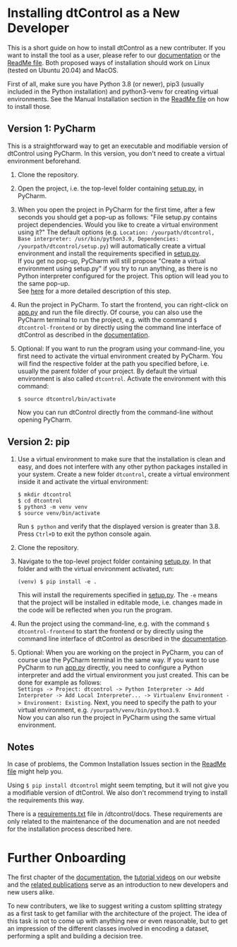 # Installing dtControl as a New Developer

This is a short guide on how to install dtControl as a new contributer. If you want to install the tool as a user, please refer to our [documentation](https://dtcontrol.readthedocs.io/en/latest/userman.html#installation) or the [ReadMe file](https://gitlab.lrz.de/i7/dtcontrol/-/blob/master/README.rst).
Both proposed ways of installation should work on Linux (tested on Ubuntu 20.04) and MacOS.

First of all, make sure you have Python 3.8 (or newer), pip3 (usually included in the Python installation) and python3-venv for creating virtual environments. See the Manual Installation section in the [ReadMe file](https://gitlab.lrz.de/i7/dtcontrol/-/blob/master/README.rst) on how to install those.

## Version 1: PyCharm

This is a straightforward way to get an executable and modifiable version of dtControl using PyCharm. In this version, you don't need to create a virtual environment beforehand.
 
1. Clone the repository.
2. Open the project, i.e. the top-level folder containing [setup.py](https://gitlab.lrz.de/i7/dtcontrol/-/blob/master/setup.py), in PyCharm.
3. When you open the project in PyCharm for the first time, after a few seconds you should get a pop-up as follows: "File setup.py contains project dependencies. Would you like to create a virtual environment using it?" The default options (e.g. `Location: /yourpath/dtcontrol, Base interpreter: /usr/bin/python3.9, Dependencies: /yourpath/dtcontrol/setup.py`) will automatically create a virtual environment and install the requirements specified in [setup.py](https://gitlab.lrz.de/i7/dtcontrol/-/blob/master/setup.py). \
If you get no pop-up, PyCharm will still propose "Create a virtual environment using setup.py" if you try to run anything, as there is no Python interpreter configured for the project. This option will lead you to the same pop-up. \
   See [here](https://www.jetbrains.com/help/pycharm/creating-virtual-environment.html#env-requirements) for a more detailed description of this step.
4. Run the project in PyCharm. To start the frontend, you can right-click on [app.py](https://gitlab.com/live-lab/software/dtcontrol/-/blob/master/dtcontrol/frontend/app.py) and run the file directly. Of course, you can also use the PyCharm terminal to run the project, e.g. with the command `$ dtcontrol-frontend` or by directly using the command line interface of dtControl as described in the [documentation](https://dtcontrol.readthedocs.io/en/latest/index.html). 
5. Optional: If you want to run the program using your command-line, you first need to activate the virtual environment created by PyCharm. You will find the respective folder at the path you specified before, i.e. usually the parent folder of your project. By default the virtual environment is also called `dtcontrol`. Activate the environment with this command:

       $ source dtcontrol/bin/activate
   Now you can run dtControl directly from the command-line without opening PyCharm.


## Version 2: pip


1. Use a virtual environment to make sure that the installation is clean and easy, and does not interfere with any other python packages installed in your system. Create a new folder `dtcontrol`, create a virtual environment inside it and activate the virtual environment:

       $ mkdir dtcontrol
       $ cd dtcontrol
       $ python3 -m venv venv
       $ source venv/bin/activate

   Run `$ python` and verify that the displayed version is greater than 3.8. Press ``Ctrl+D`` to exit the python console again.
2. Clone the repository.
3. Navigate to the top-level project folder containing [setup.py](https://gitlab.lrz.de/i7/dtcontrol/-/blob/master/setup.py). In that folder and with the virtual environment activated, run:

       (venv) $ pip install -e .

   This will install the requirements specified in [setup.py](https://gitlab.lrz.de/i7/dtcontrol/-/blob/master/setup.py). The ``-e`` means that the project will be installed in editable mode, i.e. changes made in the code will be reflected when you run the program.
4. Run the project using the command-line, e.g. with the command `$ dtcontrol-frontend` to start the frontend or by directly using the command line interface of dtControl as described in the [documentation](https://dtcontrol.readthedocs.io/en/latest/index.html). 
5. Optional: When you are working on the project in PyCharm, you can of course use the PyCharm terminal in the same way. If you want to use PyCharm to run [app.py](https://gitlab.com/live-lab/software/dtcontrol/-/blob/master/dtcontrol/frontend/app.py) directly, you need to configure a Python interpreter and add the virtual environment you just created. This can be done for example as follows: \
`Settings -> Project: dtcontrol -> Python Interpreter -> Add Interpreter -> Add Local Interpreter... -> Virtualenv Environment -> Environment: Existing`. Next, you need to specify the path to your virtual environment, e.g. `/yourpath/venv/bin/python3.9`. \
Now you can also run the project in PyCharm using the same virtual environment.



## Notes
In case of problems, the Common Installation Issues section in the [ReadMe file](https://gitlab.lrz.de/i7/dtcontrol/-/blob/master/README.rst) might help you.

Using `$ pip install dtcontrol` might seem tempting, but it will not give you a modifiable version of dtControl. We also don't recommend trying to install the requirements this way.

There is a [requirements.txt](https://gitlab.com/live-lab/software/dtcontrol/-/blob/master/docs/requirements.txt) file in /dtcontrol/docs. These requirements are only related to the maintenance of the documenation and are not needed for the installation process described here.

# Further Onboarding

The first chapter of the [documentation](https://dtcontrol.readthedocs.io/en/latest/index.html), the [tutorial videos](https://dtcontrol.model.in.tum.de/tutorials/) on our website and the [related publications](https://dtcontrol.model.in.tum.de/#related-publications) serve as an introduction to new developers and new users alike.

To new contributers, we like to suggest writing a custom splitting strategy as a first task to get familiar with the architecture of the project. The idea of this task is not to come up with anything new or even reasonable, but to get an impression of the different classes involved in encoding a dataset, performing a split and building a decision tree. 

